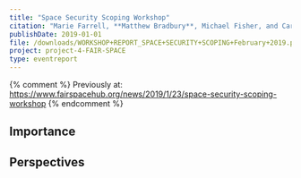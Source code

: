 ```yaml
---
title: "Space Security Scoping Workshop"
citation: "Marie Farrell, **Matthew Bradbury**, Michael Fisher, and Carsten Maple. Space Security Scoping Workshop. Event Report, University of Liverpool and University of Warwick, 1st February 2019."
publishDate: 2019-01-01
file: /downloads/WORKSHOP+REPORT_SPACE+SECURITY+SCOPING+February+2019.pdf
project: project-4-FAIR-SPACE
type: eventreport
---
```


<!-- readmore -->

{% comment %}
Previously at: https://www.fairspacehub.org/news/2019/1/23/space-security-scoping-workshop
{% endcomment %}

## Importance

## Perspectives

